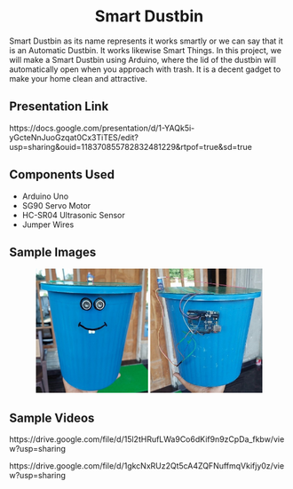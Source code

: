 <h1 align="center">Smart Dustbin</h2>
<p>Smart Dustbin as its name represents it works smartly or we can say that it is an Automatic Dustbin. It works likewise Smart Things.
In this project, we will make a Smart Dustbin using Arduino, where the lid of the dustbin will automatically open when you approach with trash. It is a decent gadget to make your home clean and attractive.</p>

<h2>Presentation Link</h2>
<p>https://docs.google.com/presentation/d/1-YAQk5i-yGcteNnJuoGzqat0Cx3TiTES/edit?usp=sharing&ouid=118370855782832481229&rtpof=true&sd=true</p>

<h2>Components Used</h2>
<ul>
  <li>Arduino Uno</li>
  <li>SG90 Servo Motor</li>
  <li>HC-SR04 Ultrasonic Sensor</li>
  <li>Jumper Wires</li>
  </ul>
  
<h2>Sample Images</h2>
<p align="center">
  <img  src="front_view.jpg" width="40%" height="20%"/>
  <img  src= "side_view.jpg" width="40%" height="20%" />
</p>
 
  
  <h2>Sample Videos</h2>
 <p> https://drive.google.com/file/d/15l2tHRufLWa9Co6dKif9n9zCpDa_fkbw/view?usp=sharing</p>
 <p> https://drive.google.com/file/d/1gkcNxRUz2Qt5cA4ZQFNuffmqVkifjy0z/view?usp=sharing</p>
